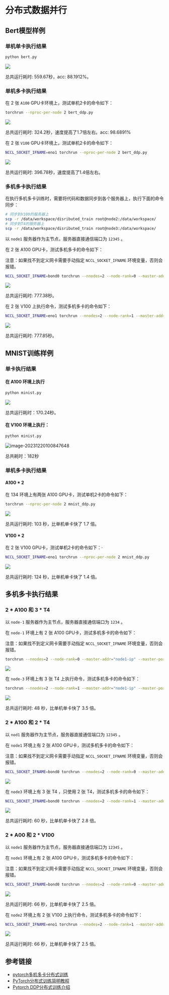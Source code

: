 # 分布式数据并行

## Bert模型样例

### 单机单卡执行结果

```bash
python bert.py
```

![](https://danerlt-1258802437.cos.ap-chongqing.myqcloud.com/2023-12-19-bgmRmv.png)


总共运行耗时: 559.67秒，acc: 88.1912%。

### 单机多卡执行结果

在 2 张 `A100` GPU卡环境上，测试单机2卡的命令如下：

```bash
torchrun --nproc-per-node 2 bert_ddp.py
```

![](https://danerlt-1258802437.cos.ap-chongqing.myqcloud.com/2023-12-19-kX7mWa.png)



总共运行耗时: 324.2秒，速度提高了1.7倍左右。acc: 98.6891%

在 2 张 `V100` GPU卡环境上，测试单机2卡的命令如下：

```bash
NCCL_SOCKET_IFNAME=eno1 torchrun --nproc-per-node 2 bert_ddp.py
```

![](https://danerlt-1258802437.cos.ap-chongqing.myqcloud.com/2023-12-19-hnblxa.png)



总共运行耗时: 396.78秒，速度提高了1.4倍左右。



### 多机多卡执行结果

在执行多机多卡训练时，需要将代码和数据同步到各个服务器上，执行下面的命令同步：

```bash
# 同步到V100的服务器上
scp -r /data/workspace/disributed_train root@node2:/data/workspace/
# 同步到T4的服务器上
scp -r /data/workspace/disributed_train root@node3:/data/workspace/
```

以 `node1` 服务器作为主节点，服务器直接通信端口为 `12345` 。

在 2 张 A100 GPU卡，测试多机多卡的命令如下：

注意：如果找不到定义网卡需要手动指定 `NCCL_SOCKET_IFNAME` 环境变量，否则会报错。

```bash
NCCL_SOCKET_IFNAME=bond0 torchrun --nnodes=2 --node-rank=0 --master-addr="node1-ip" --master-port=1234 --nproc-per-node 2 bert_ddp.py
```

![](https://danerlt-1258802437.cos.ap-chongqing.myqcloud.com/2023-12-19-bAlglT.png)

总共运行耗时: 777.38秒。


在 2 张 V100 上执行命令，测试多机多卡的命令如下：

```bash
NCCL_SOCKET_IFNAME=eno1 torchrun --nnodes=2 --node-rank=1 --master-addr="node2-ip" --master-port=1234 --nproc-per-node 2 bert_ddp.py
```

![](https://danerlt-1258802437.cos.ap-chongqing.myqcloud.com/2023-12-19-IYxRI8.png)

总共运行耗时: 777.85秒。

## MNIST训练样例

### 单卡执行结果

#### 在 A100 环境上执行

```bash
python minist.py
```

![](https://danerlt-1258802437.cos.ap-chongqing.myqcloud.com/2023-12-14-xUNCh6.png)

总共运行耗时：170.24秒。

#### 在 V100 环境上执行：

```bash
python minist.py
```

![image-20231220100847648](https://danerlt-1258802437.cos.ap-chongqing.myqcloud.com/images/image-20231220100847648.png)

总共耗时：182秒



### 单机多卡执行结果

#### A100 * 2

在 134 环境上有两张 A100 GPU卡，测试单机2卡的命令如下：

```bash
torchrun --nproc-per-node 2 mnist_ddp.py
```

![](https://danerlt-1258802437.cos.ap-chongqing.myqcloud.com/2023-12-20-WrhjcG.png)


总共运行耗时: 103 秒，比单机单卡快了 1.7 倍。

#### V100 * 2

在 2 张 V100 GPU卡，测试单机2卡的命令如下：·

```bash
NCCL_SOCKET_IFNAME=eno1 torchrun --nproc-per-node 2 mnist_ddp.py
```

![](https://danerlt-1258802437.cos.ap-chongqing.myqcloud.com/2023-12-20-r66VhN.png)

总共运行耗时: 124 秒，比单机单卡快了 1.4 倍。

## 多机多卡执行结果

### 2 * A100 和 3 * T4
以 `node-1` 服务器作为主节点，服务器直接通信端口为 `1234` 。

在 `node-1` 环境上有 2 张 A100 GPU卡，测试多机多卡的命令如下：

注意：如果找不到定义网卡需要手动指定 `NCCL_SOCKET_IFNAME` 环境变量，否则会报错。

```bash
torchrun --nnodes=2 --node-rank=0 --master-addr="node1-ip" --master-port=1234 --nproc-per-node 2 mnist_ddp.py
```

![](https://danerlt-1258802437.cos.ap-chongqing.myqcloud.com/2023-12-15-4dlqbT.png)


在 `node-3` 环境上有 3 张 T4 上执行命令，测试多机多卡的命令如下：

```bash
torchrun --nnodes=2 --node-rank=1 --master-addr="node1-ip" --master-port=1234 --nproc-per-node 3 mnist_ddp.py
```

![](https://danerlt-1258802437.cos.ap-chongqing.myqcloud.com/2023-12-15-U0wvSB.png)

总共运行耗时: 48 秒，比单机单卡快了 3.5 倍。

### 2 * A100 和 2 * T4
以 `nod1` 服务器作为主节点，服务器直接通信端口为 `12345` 。

在 `node1` 环境上有 2 张 A100 GPU卡，测试多机多卡的命令如下：

注意：如果找不到定义网卡需要手动指定 `NCCL_SOCKET_IFNAME` 环境变量，否则会报错。

```bash
NCCL_SOCKET_IFNAME=bond0 torchrun --nnodes=2 --node-rank=0 --master-addr="node1-ip" --master-port=12345 --nproc-per-node 2 mnist_ddp.py
```

![](https://danerlt-1258802437.cos.ap-chongqing.myqcloud.com/2023-12-19-4lye4d.png)


在 `node3` 环境上有 3 张 T4 ，只使用 2 张 T4，测试多机多卡的命令如下：

```bash
NCCL_SOCKET_IFNAME=bond0 torchrun --nnodes=2 --node-rank=1 --master-addr="node1-ip" --master-port=12345 --nproc-per-node 2 mnist_ddp.py
```

![](https://danerlt-1258802437.cos.ap-chongqing.myqcloud.com/2023-12-19-cyqmyM.png)


总共运行耗时: 60 秒，比单机单卡快了 2.8 倍。

### 2 * A00 和 2 * V100

以 `node1` 服务器作为主节点，服务器直接通信端口为 `12345` 。

在 `node1` 环境上有 2 张 A100 GPU卡，测试多机多卡的命令如下：

注意：如果找不到定义网卡需要手动指定 `NCCL_SOCKET_IFNAME` 环境变量，否则会报错。
```bash
NCCL_SOCKET_IFNAME=bond0 torchrun --nnodes=2 --node-rank=0 --master-addr="node1-ip" --master-port=12345 --nproc-per-node 2 mnist_ddp.py 
```

![](https://danerlt-1258802437.cos.ap-chongqing.myqcloud.com/2023-12-19-qC6e8I.png)

总共运行耗时: 66 秒，比单机单卡快了 2.5 倍。


在 `node2` 环境上有 2 张 V100 上执行命令，测试多机多卡的命令如下：

```bash
NCCL_SOCKET_IFNAME=eno1 torchrun --nnodes=2 --node-rank=1 --master-addr="node1-ip" --master-port=12345 --nproc-per-node 2 mnist_ddp.py
```

![](https://danerlt-1258802437.cos.ap-chongqing.myqcloud.com/2023-12-19-Cl7QNl.png)

总共运行耗时: 66 秒，比单机单卡快了 2.5 倍。









## 参考链接

- [pytorch多机多卡分布式训练](https://zhuanlan.zhihu.com/p/464943370)
- [PyTorch分布式训练简明教程](https://blog.csdn.net/xiaohu2022/article/details/105325610)
- [Pytorch DDP分布式训练介绍](https://shomy.top/2022/01/05/torch-ddp-intro/) 

